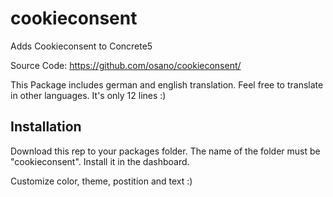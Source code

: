 # cookieconsent
Adds Cookieconsent to Concrete5

Source Code: https://github.com/osano/cookieconsent/

This Package includes german and english translation. Feel free to translate in other languages. It's only 12 lines :)

## Installation
Download this rep to your packages folder. The name of the folder must be "cookieconsent". Install it in the dashboard.

Customize color, theme, postition and text :)